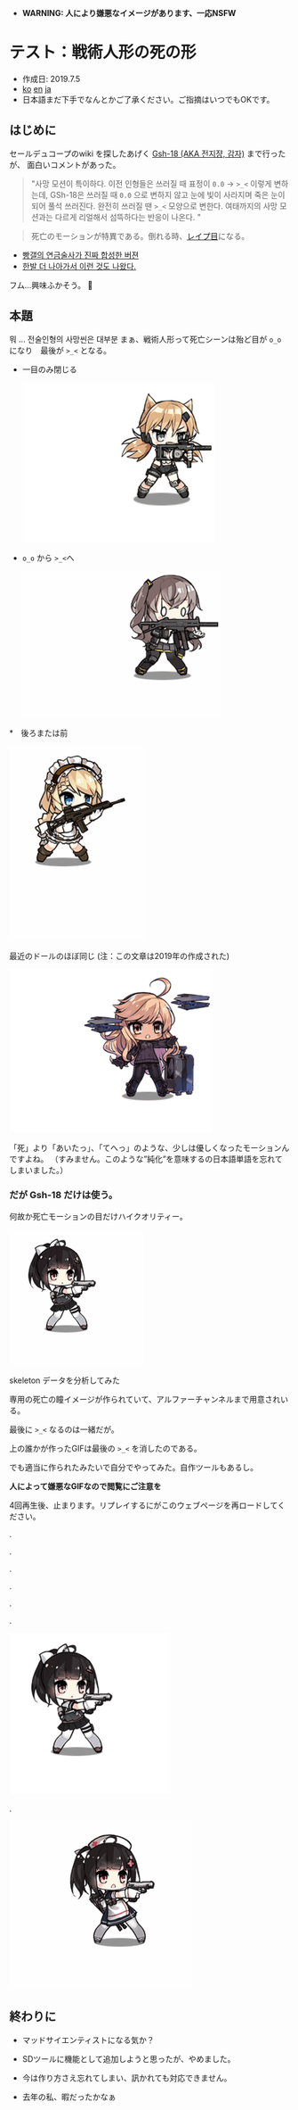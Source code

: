  -  **WARNING: 人により嫌悪なイメージがあります、一応NSFW**

# テスト：戦術人形の死の形

- 作成日: 2019.7.5
- [ko](tdoll_shinikata_ko)  [en](tdoll_shinikata_en) [ja](tdoll_shinikata_ja)  
 - 日本語まだ下手でなんとかご了承ください。ご指摘はいつでもOKです。

## はじめに

セールデュコープのwiki を探したあげく [Gsh-18 (AKA 전지쟝, 감자)](https://namu.wiki/w/GSh-18(%EC%86%8C%EB%85%80%EC%A0%84%EC%84%A0)#s-7) まで行ったが、
面白いコメントがあった。

> "사망 모션이 특이하다. 이전 인형들은 쓰러질 때 표정이 `0.0` → `>_<` 이렇게 변하는데, GSh-18은 쓰러질 때 `0.0` 으로 변하지 않고 눈에 빛이 사라지며 죽은 눈이 되어 풀석 쓰러진다. 
> 완전히 쓰러질 땐 `>_<` 모양으로 변한다. 여태까지의 사망 모션과는 다르게 리얼해서 섬뜩하다는 반응이 나온다. "

> 死亡のモーションが特異である。倒れる時、[レイプ目](https://dic.pixiv.net/a/%E3%83%AC%E3%82%A4%E3%83%97%E7%9B%AE)になる。

* [빵갤의 연금술사가 진짜 합성한 버젼](https://gall.dcinside.com/mgallery/board/view/?id=bjsn&no=2203668&page=1&exception_mode=recommend)
* [한발 더 나아가서 이런 것도 나왔다.](https://gall.dcinside.com/mgallery/board/view/?id=bjsn&no=2224015&page=1&exception_mode=recommend)


フム…興味ふかそう。
🤔 


## 本題


뭐 ... 전술인형의 사망씬은 대부분
まぁ、戦術人形って死亡シーンは殆ど目が `o_o` になり　最後が `>_<` となる。


* 一目のみ閉じる

   ![IDW](https://raw.githubusercontent.com/naganeko/naganeko.github.io/master/notes/images/idw_die_42_25_20190705-213737.gif)


* `o_o` から `>_<`へ

   ![UMP45](https://raw.githubusercontent.com/naganeko/naganeko.github.io/master/notes/images/ump45_die_48_25_20190705-213536.gif)



*　後ろまたは前

   ![G36](https://raw.githubusercontent.com/naganeko/naganeko.github.io/master/notes/images/g36_die_67_25_20190705-213843.gif)


最近のドールのほぼ同じ (注：この文章は2019年の作成された)


   ![Alma](https://raw.githubusercontent.com/naganeko/naganeko.github.io/master/notes/images/alma_die_47_25_20190705-213349.gif)




「死」より「あいたっ」、「てへっ」のような、少しは優しくなったモーションんですよね。
（すみません。このような”純化”を意味するの日本語単語を忘れてしまいました。）


### だが Gsh-18 だけは使う。

何故か死亡モーションの目だけハイクオリティー。

![gsh18_die](https://raw.githubusercontent.com/naganeko/naganeko.github.io/master/notes/images/gsh18_die_120_25_20190705-214203.gif)


skeleton データを分析してみた

専用の死亡の瞳イメージが作られていて、アルファーチャンネルまで用意されいる。

最後に `>_<` なるのは一緒だが。


上の誰かが作ったGIFは最後の `>_<` を消したのである。

でも適当に作られたみたいで自分でやってみた。自作ツールもあるし。





**人によって嫌悪なGIFなので閲覧にご注意を**


4回再生後、止まります。リプレイするにがこのウェブページを再ロードしてください。


.

.

.

.

.

.



![d3](https://raw.githubusercontent.com/naganeko/naganeko.github.io/master/notes/images/gsh18-deadeyes_die_120_25_20190705-215024.gif)

.

![d4](https://raw.githubusercontent.com/naganeko/naganeko.github.io/master/notes/images/Gsh-18_523_4x_deadeyes_die_75_25_20190705-212154.gif)



## 終わりに

- マッドサイエンティストになる気か？

- SDツールに機能として追加しようと思ったが、やめました。

- 今は作り方さえ忘れてしまい、訊かれても対応できません。

- 去年の私、暇だったかなぁ




